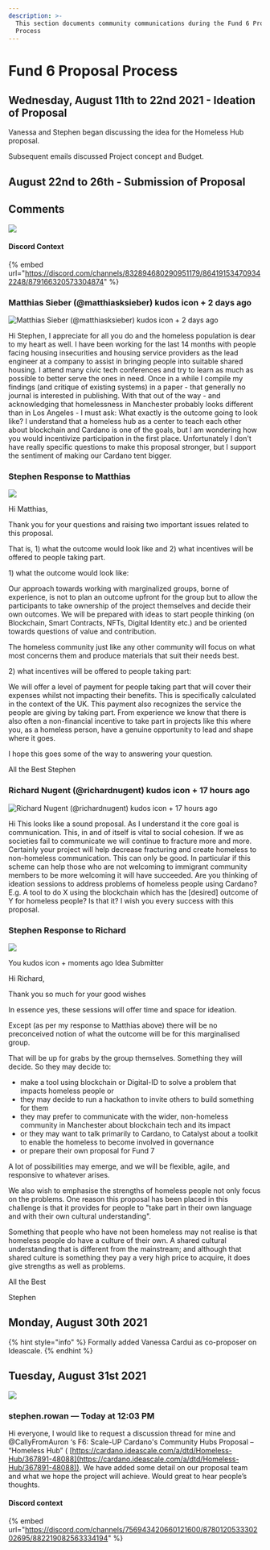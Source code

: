 ```yaml
---
description: >-
  This section documents community communications during the Fund 6 Proposal
  Process
---
```


# Fund 6 Proposal Process

## Wednesday, August 11th to 22nd 2021 - Ideation of Proposal

Vanessa and Stephen began discussing the idea for the Homeless Hub proposal.

Subsequent emails discussed Project concept and Budget.

## August 22nd to 26th - Submission of Proposal&#x20;

## Comments

![](.gitbook/assets/2021-08-24-2-.png)

#### Discord Context

{% embed url="https://discord.com/channels/832894680290951179/864191534709342248/879166320573304874" %}

### Matthias Sieber (@matthiasksieber) kudos icon + 2 days ago

![Matthias Sieber (@matthiasksieber) kudos icon + 2 days ago](.gitbook/assets/2021-08-24.png)

Hi Stephen, I appreciate for all you do and the homeless population is dear to my heart as well. I have been working for the last 14 months with people facing housing insecurities and housing service providers as the lead engineer at a company to assist in bringing people into suitable shared housing. I attend many civic tech conferences and try to learn as much as possible to better serve the ones in need. Once in a while I compile my findings (and critique of existing systems) in a paper - that generally no journal is interested in publishing. With that out of the way - and acknowledging that homelessness in Manchester probably looks different than in Los Angeles - I must ask: What exactly is the outcome going to look like? I understand that a homeless hub as a center to teach each other about blockchain and Cardano is one of the goals, but I am wondering how you would incentivize participation in the first place. Unfortunately I don't have really specific questions to make this proposal stronger, but I support the sentiment of making our Cardano tent bigger.

### Stephen Response to Matthias&#x20;

![](.gitbook/assets/2021-08-24-3-.png)

Hi Matthias,

Thank you for your questions and raising two important issues related to this proposal.

That is, 1) what the outcome would look like and 2) what incentives will be offered to people taking part.

1\) what the outcome would look like:

Our approach towards working with marginalized groups, borne of experience, is not to plan an outcome upfront for the group but to allow the participants to take ownership of the project themselves and decide their own outcomes. We will be prepared with ideas to start people thinking (on Blockchain, Smart Contracts, NFTs, Digital Identity etc.) and be oriented towards questions of value and contribution.

The homeless community just like any other community will focus on what most concerns them and produce materials that suit their needs best.

2\) what incentives will be offered to people taking part:

We will offer a level of payment for people taking part that will cover their expenses whilst not impacting their benefits. This is specifically calculated in the context of the UK. This payment also recognizes the service the people are giving by taking part. From experience we know that there is also often a non-financial incentive to take part in projects like this where you, as a homeless person, have a genuine opportunity to lead and shape where it goes.

I hope this goes some of the way to answering your question.

All the Best Stephen



### Richard Nugent (@richardnugent) kudos icon + 17 hours ago

![Richard Nugent (@richardnugent) kudos icon + 17 hours ago](.gitbook/assets/2021-08-24-1-.png)

Hi This looks like a sound proposal. As I understand it the core goal is communication. This, in and of itself is vital to social cohesion. If we as societies fail to communicate we will continue to fracture more and more. Certainly your project will help decrease fracturing and create homeless to non-homeless communication. This can only be good. In particular if this scheme can help those who are not welcoming to immigrant community members to be more welcoming it will have succeeded. Are you thinking of ideation sessions to address problems of homeless people using Cardano? E.g. A tool to do X using the blockchain which has the \[desired] outcome of Y for homeless people? Is that it? I wish you every success with this proposal.

### Stephen Response to Richard

![](.gitbook/assets/2021-08-24-4-.png)

You kudos icon + moments ago Idea Submitter

Hi Richard,

Thank you so much for your good wishes

In essence yes, these sessions will offer time and space for ideation.

Except (as per my response to Matthias above) there will be no preconceived notion of what the outcome will be for this marginalised group.

That will be up for grabs by the group themselves. Something they will decide. So they may decide to:

* make a tool using blockchain or Digital-ID to solve a problem that impacts homeless people or
* they may decide to run a hackathon to invite others to build something for them
* they may prefer to communicate with the wider, non-homeless community in Manchester about blockchain tech and its impact
* or they may want to talk primarily to Cardano, to Catalyst about a toolkit to enable the homeless to become involved in governance
* or prepare their own proposal for Fund 7

A lot of possibilities may emerge, and we will be flexible, agile, and responsive to whatever arises.

We also wish to emphasise the strengths of homeless people not only focus on the problems. One reason this proposal has been placed in this challenge is that it provides for people to "take part in their own language and with their own cultural understanding".

Something that people who have not been homeless may not realise is that homeless people do have a culture of their own. A shared cultural understanding that is different from the mainstream; and although that shared culture is something they pay a very high price to acquire, it does give strengths as well as problems.

All the Best

Stephen

## Monday, August 30th 2021

{% hint style="info" %}
Formally added Vanessa Cardui as co-proposer on Ideascale.
{% endhint %}

## Tuesday, August 31st 2021

![](.gitbook/assets/2021-08-31-2-.png)

### stephen.rowan — Today at 12:03 PM

Hi everyone, I would like to request a discussion thread for mine and @CallyFromAuron ‘s F6: Scale-UP Cardano's Community Hubs Proposal – “Homeless Hub” ( [https://cardano.ideascale.com/a/dtd/Homeless-Hub/367891-48088](https://cardano.ideascale.com/a/dtd/Homeless-Hub/367891-48088)). We have added some detail on our proposal team and what we hope the project will achieve. Would great to hear people’s thoughts.

#### Discord context

{% embed url="https://discord.com/channels/756943420660121600/878012053330202695/882219082563334194" %}





